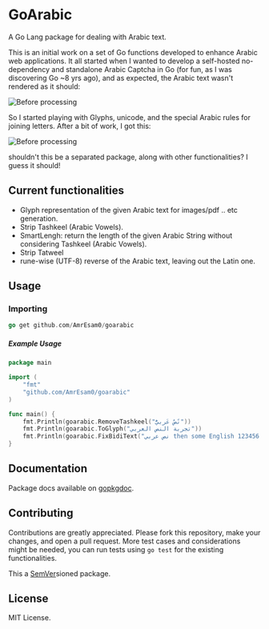 
# GoArabic
A Go Lang package for dealing with Arabic text.

This is an initial work on a set of Go functions developed to enhance Arabic web applications.
It all started when I wanted to develop a self-hosted no-dependency and standalone Arabic Captcha in Go (for fun, as I was discovering Go ~8 yrs ago), and as expected, the Arabic text wasn't rendered as it should:

![Before processing](https://res.cloudinary.com/walid/image/upload/v1429186546/before_pcyoha.png)

So I started playing with Glyphs, unicode, and the special Arabic rules for joining letters. After a bit of work, I got this:

![Before processing](https://res.cloudinary.com/walid/image/upload/v1429186546/after_cmkukt.png)

shouldn't this be a separated package, along with other functionalities? I guess it should!

## Current functionalities
- Glyph representation of the given Arabic text for images/pdf .. etc generation.
- Strip Tashkeel (Arabic Vowels).
- SmartLengh: return the length of the given Arabic String without considering Tashkeel (Arabic Vowels).
- Strip Tatweel
- rune-wise (UTF-8) reverse of the Arabic text, leaving out the Latin one.

## Usage

### Importing
```go
go get github.com/AmrEsam0/goarabic
```
##### Example Usage
```go
package main

import (
	"fmt"
	"github.com/AmrEsam0/goarabic"
)

func main() {
	fmt.Println(goarabic.RemoveTashkeel("نًصٌ عَربيُّ"))
	fmt.Println(goarabic.ToGlyph("تجربة النص العربي"))
	fmt.Println(goarabic.FixBidiText("نص عربي then some English وبعدها ارقام 123456"))
}
```
## Documentation
Package docs available on [gopkgdoc](https://godoc.org/github.com/01walid/goarabic).

## Contributing
Contributions are greatly appreciated. Please fork this repository, make your changes, and open a pull request. More test cases and considerations might be needed, you can run tests using `go test` for the existing functionalities.

This a [SemVer](http://semver.org/)sioned package.
## License
MIT License.
